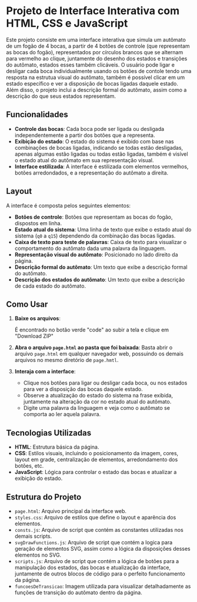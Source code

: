# Projeto de Interface Interativa com HTML, CSS e JavaScript

Este projeto consiste em uma interface interativa que simula um autômato de um fogão de 4 bocas, a partir de 4 botões de controle (que representam as bocas do fogão), representados por círculos brancos que se alternam para vermelho ao clique, juntamente do desenho dos estados e transições do autômato, estados esses também clicáveis. O usuário pode ligar e desligar cada boca individualmente usando os botões de contole tendo uma resposta na estrutua visual do autômato, também é possível clicar em um estado específico e ver a disposição de bocas ligadas daquele estado. Além disso, o projeto inclui a descrição formal do autômato, assim como a descrição do que seus estados representam.


## Funcionalidades

- **Controle das bocas**: Cada boca pode ser ligada ou desligada independentemente a partir dos botões que a representa.
- **Exibição do estado**: O estado do sistema é exibido com base nas combinações de bocas ligadas, indicando se todas estão desligadas, apenas algumas estão ligadas ou todas estão ligadas, também é visível o estado atual do autômato em sua representação visual.
- **Interface estilizada**: A interface é estilizada com elementos vermelhos, botões arredondados, e a representação do autômato a direita.


## Layout

A interface é composta pelos seguintes elementos:
- **Botões de controle**: Botões que representam as bocas do fogão, dispostos em linha.
- **Estado atual do sistema**: Uma linha de texto que exibe o estado atual do sistema (`q0` a `q15`) dependendo da combinação das bocas ligadas.
- **Caixa de texto para teste de palavras**: Caixa de texto para visualizar o comportamento do autômato dada uma palavra da linguagem.
- **Representação visual do autômato**: Posicionado no lado direito da página.
- **Descrição formal do autômato**: Um texto que exibe a descrição formal do autômato.
- **Descrição dos estados do autômato**: Um texto que exibe a descrição de cada estado do autômato.

## Como Usar

1. **Baixe os arquivos**:

    É encontrado no botão verde "code" ao subir a tela e clique em "Download ZIP"

2. **Abra o arquivo `page.html` ao pasta que foi baixada**:
    Basta abrir o arquivo `page.html` em qualquer navegador web, possuindo os demais arquivos no mesmo diretório de `page.hmtl`.

3. **Interaja com a interface**:
    - Clique nos botões para ligar ou desligar cada boca, ou nos estados para ver a disposição das bocas daquele estado.
    - Observe a atualização do estado do sistema na frase exibida, juntamente na alteração da cor no estado atual do autômato.
    - Digite uma palavra da linguagem e veja como o autômato se comporta ao ler aquela palavra.

## Tecnologias Utilizadas

- **HTML**: Estrutura básica da página.
- **CSS**: Estilos visuais, incluindo o posicionamento da imagem, cores, layout em grade, centralização de elementos, arredondamento dos botões, etc.
- **JavaScript**: Lógica para controlar o estado das bocas e atualizar a exibição do estado.

## Estrutura do Projeto

- `page.html`: Arquivo principal da interface web.
- `styles.css`: Arquivo de estilos que define o layout e aparência dos elementos.
- `consts.js`: Arquivo de script que contém as constantes utilizadas nos demais scripts.
- `svgDrawFunctions.js`: Arquivo de script que contém a logica para geração de elementos SVG, assim como a lógica da disposições desses elementos no SVG.
- `scripts.js`: Arquivo de script que contém a lógica de botões para a manipulação dos estados, das bocas e atualização da interface, juntamente de outros blocos de código para o perfeito funcionamento da página.
- `funcoesDeTransicao`: Imagem utilizada para visualizar detalhadamente as funções de transição do autômato dentro da página.